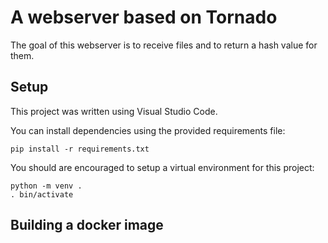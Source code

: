 # A webserver based on Tornado

The goal of this webserver is to receive files and to return a hash value for them.

## Setup

This project was written using Visual Studio Code.

You can install dependencies using the provided requirements file:

    pip install -r requirements.txt

You should are encouraged to setup a virtual environment for this project:

    python -m venv .
    . bin/activate

## Building a docker image